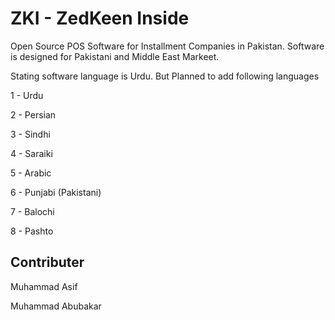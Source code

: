 # ZKI - ZedKeen Inside

Open Source POS Software for Installment Companies in Pakistan. Software is designed for Pakistani and Middle East Markeet. 

Stating software language is Urdu. But Planned to add following languages

1 - Urdu

2 - Persian

3 - Sindhi

4 - Saraiki

5 - Arabic

6 - Punjabi (Pakistani)

7 - Balochi

8 - Pashto 

## Contributer

Muhammad Asif

Muhammad Abubakar
